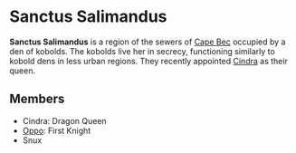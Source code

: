# Sanctus Salimandus

**Sanctus Salimandus** is a region of the sewers of [Cape Bec](../) occupied by a den of kobolds. The kobolds live her in secrecy, functioning similarly to kobold dens in less urban regions. They recently appointed [Cindra](../../citizenry/cindra) as their queen.

## Members

- Cindra: Dragon Queen
- [Oppo](../../citizenry/oppo): First Knight
- Snux
